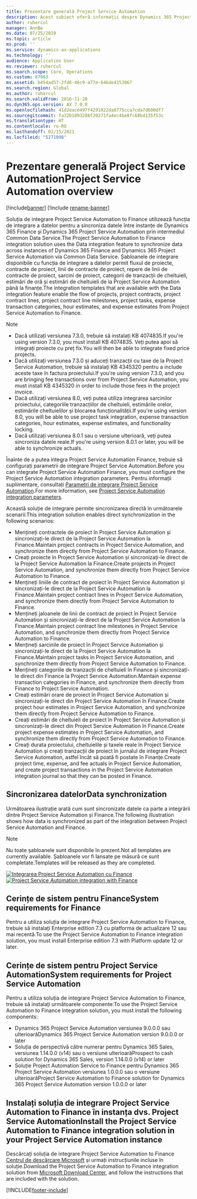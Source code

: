 ```yaml
---
title: Prezentare generală Project Service Automation
description: Acest subiect oferă informații despre Dynamics 365 Project Service Automation la soluția de integrare Dynamics 365 Finance.
author: ruhercul
manager: AnnBe
ms.date: 07/25/2019
ms.topic: article
ms.prod: ''
ms.service: dynamics-ax-applications
ms.technology: ''
audience: Application User
ms.reviewer: ruhercul
ms.search.scope: Core, Operations
ms.custom: 87983
ms.assetid: b454ad57-2fd6-46c9-a77e-646de4153067
ms.search.region: Global
ms.author: ruhercul
ms.search.validFrom: 2016-11-28
ms.dyn365.ops.version: AX 7.0.0
ms.openlocfilehash: 41d2eace497f4291022da0775cca7cda7d600df7
ms.sourcegitcommit: fa32b1893286f20271fa4ec4be8fc68bd135f53c
ms.translationtype: HT
ms.contentlocale: ro-RO
ms.lasthandoff: 02/15/2021
ms.locfileid: "5271098"
---
```

# <a name="project-service-automation-overview"></a><span data-ttu-id="9359a-103">Prezentare generală Project Service Automation</span><span class="sxs-lookup"><span data-stu-id="9359a-103">Project Service Automation overview</span></span>

[!include[banner](../includes/banner.md)]
[!include [rename-banner](~/includes/cc-data-platform-banner.md)]

<span data-ttu-id="9359a-104">Soluția de integrare Project Service Automation to Finance utilizează funcția de integrare a datelor pentru a sincroniza datele între instanțe de Dynamics 365 Finance și Dynamics 365 Project Service Automation prin intermediul Common Data Service.</span><span class="sxs-lookup"><span data-stu-id="9359a-104">The Project Service Automation to Finance integration solution uses the Data integration feature to synchronize data across instances of Dynamics 365 Finance and Dynamics 365 Project Service Automation via Common Data Service.</span></span> <span data-ttu-id="9359a-105">Șabloanele de integrare disponibile cu funcția de integrare a datelor permit fluxul de proiecte, contracte de proiect, linii de contracte de proiect, repere de linii de contracte de proiect, sarcini de proiect, categorii de tranzacții de cheltuieli, estimări de oră și estimări de cheltuieli de la Project Service Automation până la finanțe.</span><span class="sxs-lookup"><span data-stu-id="9359a-105">The integration templates that are available with the Data integration feature enable the flow of projects, project contracts, project contract lines, project contract line milestones, project tasks, expense transaction categories, hour estimates, and expense estimates from Project Service Automation to Finance.</span></span>

> [!NOTE]
> - <span data-ttu-id="9359a-106">Dacă utilizați versiunea 7.3.0, trebuie să instalați KB 4074835.</span><span class="sxs-lookup"><span data-stu-id="9359a-106">If you're using version 7.3.0, you must install KB 4074835.</span></span> <span data-ttu-id="9359a-107">Veți putea apoi să integrați proiecte cu preț fix.</span><span class="sxs-lookup"><span data-stu-id="9359a-107">You will then be able to integrate fixed price projects.</span></span>
> - <span data-ttu-id="9359a-108">Dacă utilizați versiunea 7.3.0 și aduceți tranzacții cu taxe de la Project Service Automation, trebuie să instalați KB 4345320 pentru a include aceste taxe în factura proiectului.</span><span class="sxs-lookup"><span data-stu-id="9359a-108">If you're using version 7.3.0, and you are bringing fee transactions over from Project Service Automation, you must install KB 4345320 in order to include those fees in the project invoice.</span></span>
> - <span data-ttu-id="9359a-109">Dacă utilizați versiunea 8.0, veți putea utiliza integrarea sarcinilor proiectului, categoriile tranzacțiilor de cheltuieli, estimările orelor, estimările cheltuielilor și blocarea funcționalității.</span><span class="sxs-lookup"><span data-stu-id="9359a-109">If you're using version 8.0, you will be able to use project task integration, expense transaction categories, hour estimates, expense estimates, and functionality locking.</span></span>
> - <span data-ttu-id="9359a-110">Dacă utilizați versiunea 8.0.1 sau o versiune ulterioară, veți putea sincroniza datele reale.</span><span class="sxs-lookup"><span data-stu-id="9359a-110">If you're using version 8.0.1 or later, you will be able to synchronize actuals.</span></span>

<span data-ttu-id="9359a-111">Înainte de a putea integra Project Service Automation Finance, trebuie să configurați parametrii de integrare Project Service Automation.</span><span class="sxs-lookup"><span data-stu-id="9359a-111">Before you can integrate Project Service Automation Finance, you must configure the Project Service Automation integration parameters.</span></span> <span data-ttu-id="9359a-112">Pentru informații suplimentare, consultați [Parametri de integrare Project Service Automation](PSA-parameters.md).</span><span class="sxs-lookup"><span data-stu-id="9359a-112">For more information, see [Project Service Automation integration parameters](PSA-parameters.md).</span></span>

<span data-ttu-id="9359a-113">Această soluție de integrare permite sincronizarea directă în următoarele scenarii:</span><span class="sxs-lookup"><span data-stu-id="9359a-113">This integration solution enables direct synchronization in the following scenarios:</span></span>

- <span data-ttu-id="9359a-114">Mențineți contractele de proiect în Project Service Automation și sincronizați-le direct de la Project Service Automation la Finance.</span><span class="sxs-lookup"><span data-stu-id="9359a-114">Maintain project contracts in Project Service Automation, and synchronize them directly from Project Service Automation to Finance.</span></span>
- <span data-ttu-id="9359a-115">Creați proiecte în Project Service Automation și sincronizați-le direct de la Project Service Automation la Finance.</span><span class="sxs-lookup"><span data-stu-id="9359a-115">Create projects in Project Service Automation, and synchronize them directly from Project Service Automation to Finance.</span></span>
- <span data-ttu-id="9359a-116">Mențineți liniile de contract de proiect în Project Service Automation și sincronizați-le direct de la Project Service Automation la Finance.</span><span class="sxs-lookup"><span data-stu-id="9359a-116">Maintain project contract lines in Project Service Automation, and synchronize them directly from Project Service Automation to Finance.</span></span>
- <span data-ttu-id="9359a-117">Mențineți jaloanele de linii de contract de proiect în Project Service Automation și sincronizați-le direct de la Project Service Automation la Finance.</span><span class="sxs-lookup"><span data-stu-id="9359a-117">Maintain project contract line milestones in Project Service Automation, and synchronize them directly from Project Service Automation to Finance.</span></span>
- <span data-ttu-id="9359a-118">Mențineți sarcinile de proiect în Project Service Automation și sincronizați-le direct de la Project Service Automation la Finance.</span><span class="sxs-lookup"><span data-stu-id="9359a-118">Maintain project tasks in Project Service Automation, and synchronize them directly from Project Service Automation to Finance.</span></span>
- <span data-ttu-id="9359a-119">Mențineți categoriile de tranzacții de cheltuieli în Finance și sincronizați-le direct din Finance la Project Service Automation.</span><span class="sxs-lookup"><span data-stu-id="9359a-119">Maintain expense transaction categories in Finance, and synchronize them directly from Finance to Project Service Automation.</span></span>
- <span data-ttu-id="9359a-120">Creați estimări orare de proiect în Project Service Automation și sincronizați-le direct din Project Service Automation în Finance.</span><span class="sxs-lookup"><span data-stu-id="9359a-120">Create project hour estimates in Project Service Automation, and synchronize them directly from Project Service Automation to Finance.</span></span>
- <span data-ttu-id="9359a-121">Creați estimări de cheltuieli de proiect în Project Service Automation și sincronizați-le direct din Project Service Automation în Finance.</span><span class="sxs-lookup"><span data-stu-id="9359a-121">Create project expense estimates in Project Service Automation, and synchronize them directly from Project Service Automation to Finance.</span></span>
- <span data-ttu-id="9359a-122">Creați durata proiectului, cheltuielile și taxele reale în Project Service Automation și creați tranzacții de proiect în jurnalul de integrare Project Service Automation, astfel încât să poată fi postate în Finanțe.</span><span class="sxs-lookup"><span data-stu-id="9359a-122">Create project time, expense, and fee actuals in Project Service Automation, and create project transactions in the Project Service Automation integration journal so that they can be posted in Finance.</span></span>

## <a name="data-synchronization"></a><span data-ttu-id="9359a-123">Sincronizarea datelor</span><span class="sxs-lookup"><span data-stu-id="9359a-123">Data synchronization</span></span>

<span data-ttu-id="9359a-124">Următoarea ilustrație arată cum sunt sincronizate datele ca parte a integrării dintre Project Service Automation și Finance.</span><span class="sxs-lookup"><span data-stu-id="9359a-124">The following illustration shows how data is synchronized as part of the integration between Project Service Automation and Finance.</span></span>

> [!NOTE]
> <span data-ttu-id="9359a-125">Nu toate șabloanele sunt disponibile în prezent.</span><span class="sxs-lookup"><span data-stu-id="9359a-125">Not all templates are currently available.</span></span> <span data-ttu-id="9359a-126">Șabloanele vor fi lansate pe măsură ce sunt completate.</span><span class="sxs-lookup"><span data-stu-id="9359a-126">Templates will be released as they are completed.</span></span>

<span data-ttu-id="9359a-127">[![Integrarea Project Service Automation cu Finance](./media/PSA-integration.png)](./media/PSA-integration.png)</span><span class="sxs-lookup"><span data-stu-id="9359a-127">[![Project Service Automation integration with Finance](./media/PSA-integration.png)](./media/PSA-integration.png)</span></span>

## <a name="system-requirements-for-finance"></a><span data-ttu-id="9359a-128">Cerințe de sistem pentru Finance</span><span class="sxs-lookup"><span data-stu-id="9359a-128">System requirements for Finance</span></span>

<span data-ttu-id="9359a-129">Pentru a utiliza soluția de integrare Project Service Automation to Finance, trebuie să instalați Enterprise edition 7.3 cu platforma de actualizare 12 sau mai recentă.</span><span class="sxs-lookup"><span data-stu-id="9359a-129">To use the Project Service Automation to Finance integration solution, you must install Enterprise edition 7.3 with Platform update 12 or later.</span></span>

## <a name="system-requirements-for-project-service-automation"></a><span data-ttu-id="9359a-130">Cerințe de sistem pentru Project Service Automation</span><span class="sxs-lookup"><span data-stu-id="9359a-130">System requirements for Project Service Automation</span></span>

<span data-ttu-id="9359a-131">Pentru a utiliza soluția de integrare Project Service Automation to Finance, trebuie să instalați următoarele componente:</span><span class="sxs-lookup"><span data-stu-id="9359a-131">To use the Project Service Automation to Finance integration solution, you must install the following components:</span></span>

- <span data-ttu-id="9359a-132">Dynamics 365 Project Service Automation versiunea 9.0.0.0 sau ulterioară</span><span class="sxs-lookup"><span data-stu-id="9359a-132">Dynamics 365 Project Service Automation version 9.0.0.0 or later</span></span>
- <span data-ttu-id="9359a-133">Soluția de perspectivă către numerar pentru Dynamics 365 Sales, versiunea 1.14.0.0 (v14) sau o versiune ulterioară</span><span class="sxs-lookup"><span data-stu-id="9359a-133">Prospect to cash solution for Dynamics 365 Sales, version 1.14.0.0 (v14) or later</span></span>
- <span data-ttu-id="9359a-134">Soluție Project Automation Service to Finance pentru Dynamics 365 Project Service Automation versiunea 1.0.0.0 sau o versiune ulterioară</span><span class="sxs-lookup"><span data-stu-id="9359a-134">Project Service Automation to Finance solution for Dynamics 365 Project Service Automation version 1.0.0.0 or later</span></span>

## <a name="install-the-project-service-automation-to-finance-integration-solution-in-your-project-service-automation-instance"></a><span data-ttu-id="9359a-135">Instalați soluția de integrare Project Service Automation to Finance în instanța dvs. Project Service Automation</span><span class="sxs-lookup"><span data-stu-id="9359a-135">Install the Project Service Automation to Finance integration solution in your Project Service Automation instance</span></span>

<span data-ttu-id="9359a-136">Descărcați soluția de integrare Project Service Automation to Finance [Centrul de descărcare Microsoft](https://www.microsoft.com/download/details.aspx?id=57016) și urmați instrucțiunile incluse în soluție.</span><span class="sxs-lookup"><span data-stu-id="9359a-136">Download the Project Service Automation to Finance integration solution from [Microsoft Download Center](https://www.microsoft.com/download/details.aspx?id=57016), and follow the instructions that are included with the solution.</span></span>


[!INCLUDE[footer-include](../includes/footer-banner.md)]